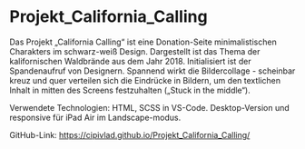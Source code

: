 # Projekt_California_Calling

Das Projekt „California Calling“ ist eine Donation-Seite minimalistischen Charakters im schwarz-weiß Design. 
Dargestellt ist das Thema der kalifornischen Waldbrände aus dem Jahr 2018.
Initialisiert ist der  Spandenaufruf von Designern. Spannend wirkt die Bildercollage - 
scheinbar kreuz und quer verteilen sich die Eindrücke in Bildern, 
um den textlichen Inhalt in mitten des Screens festzuhalten („Stuck in the middle“).

Verwendete Technologien: HTML, SCSS in VS-Code.
Desktop-Version und responsive für iPad Air im Landscape-modus.

GitHub-Link: https://cipivlad.github.io/Projekt_California_Calling/
